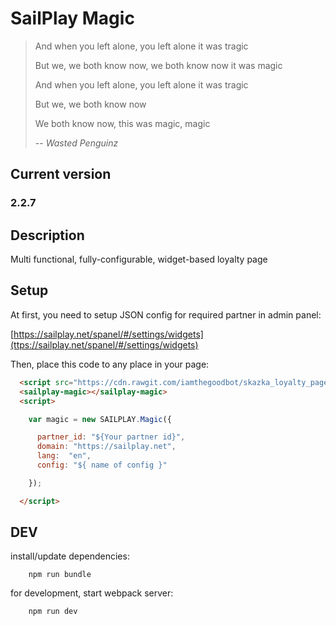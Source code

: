 # SailPlay Magic

> And when you left alone, you left alone it was tragic
>
> But we, we both know now, we both know now it was magic
>
> And when you left alone, you left alone it was tragic
>
> But we, we both know now
>
> We both know now, this was magic, magic
>
> -- <cite>Wasted Penguinz</cite>

## Current version

### 2.2.7

## Description

Multi functional, fully-configurable, widget-based loyalty page

## Setup

At first, you need to setup JSON config for required partner in admin panel: 

[https://sailplay.net/spanel/#/settings/widgets](ttps://sailplay.net/spanel/#/settings/widgets)
    
Then, place this code to any place in your page:
    
```html
  <script src="https://cdn.rawgit.com/iamthegoodbot/skazka_loyalty_page/2.2.7/dist/prod/sailplay-magic.js"></script>
  <sailplay-magic></sailplay-magic>
  <script>

    var magic = new SAILPLAY.Magic({

      partner_id: "${Your partner id}",
      domain: "https://sailplay.net",
      lang:  "en",
      config: "${ name of config }"

    });

  </script>
```

## DEV

install/update dependencies:
```shell
    npm run bundle
```

for development, start webpack server:

```shell
    npm run dev    
```
